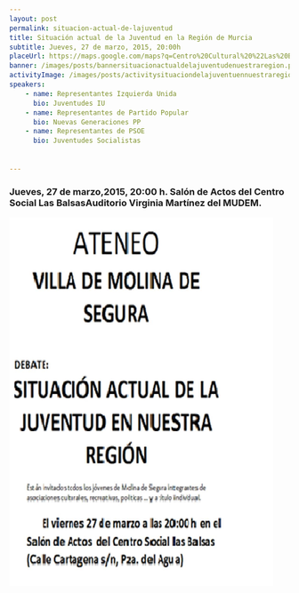 ```yaml
---
layout: post
permalink: situacion-actual-de-lajuventud
title: Situación actual de la Juventud en la Región de Murcia
subtitle: Jueves, 27 de marzo, 2015, 20:00h
placeUrl: https://maps.google.com/maps?q=Centro%20Cultural%20%22Las%20Balsas%22&t=&z=13
banner: /images/posts/bannersituacionactualdelajuventudenuestraregion.png
activityImage: /images/posts/activitysituaciondelajuventuennuestraregion2.jpg
speakers: 
    - name: Representantes Izquierda Unida
      bio: Juventudes IU
    - name: Representantes de Partido Popular
      bio: Nuevas Generaciones PP
    - name: Representantes de PSOE
      bio: Juventudes Socialistas


---
```


### Jueves, 27 de marzo,2015, 20:00 h. Salón de Actos del Centro Social Las BalsasAuditorio Virginia Martínez del MUDEM.

![cartel](/images/posts/situaciondelajuventuennuestraregion2.jpg)
